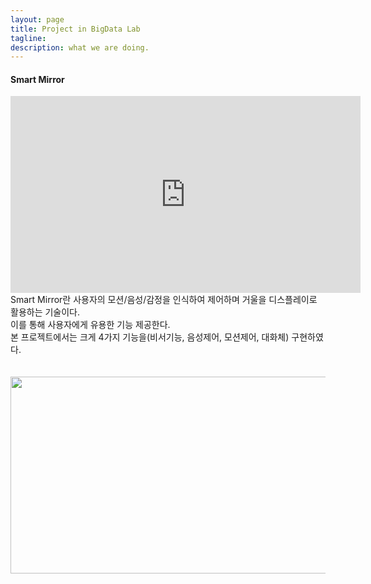 ```yaml
---
layout: page
title: Project in BigData Lab
tagline:  
description: what we are doing.
---
```

#### Smart Mirror




<iframe width="560" height="315" src="https://www.youtube.com/embed/rkvoEQ5mxfo" frameborder="0" allowfullscreen></iframe>
Smart Mirror란 사용자의 모션/음성/감정을 인식하여 제어하며 거울을 디스플레이로 활용하는 기술이다.<br>
이를 통해 사용자에게 유용한 기능 제공한다.<br>
본 프로젝트에서는 크게 4가지 기능을(비서기능, 음성제어, 모션제어, 대화체) 구현하였다.<br>
<br>
<br>
<img width="560" height="315" src="https://github.com/kmu-bigdata/kmu-bigdata.github.io/blob/master/project/%E1%84%8C%E1%85%A5%E1%86%AB%E1%84%8E%E1%85%A6%E1%84%80%E1%85%AE%E1%84%89%E1%85%A5%E1%86%BC%E1%84%83%E1%85%A9.jpeg"> 


<!-- [Demo](https://j1kg8eg5p9.execute-api.us-east-1.amazonaws.com/deploy) -->
